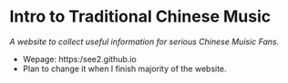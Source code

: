 # Intro to Traditional Chinese Music

*A website to collect useful information for serious Chinese Muisic Fans.*

* Wepage: https:/see2.github.io
* Plan to change it when I finish majority of the website. 
